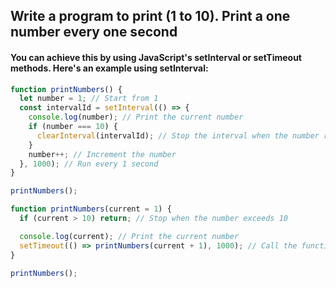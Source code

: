 ## Write a program to print (1 to 10). Print a one number every one second

#### You can achieve this by using JavaScript's setInterval or setTimeout methods. Here's an example using setInterval:
```js
function printNumbers() {
  let number = 1; // Start from 1
  const intervalId = setInterval(() => {
    console.log(number); // Print the current number
    if (number === 10) {
      clearInterval(intervalId); // Stop the interval when the number reaches 10
    }
    number++; // Increment the number
  }, 1000); // Run every 1 second
}

printNumbers();

```

```js
function printNumbers(current = 1) {
  if (current > 10) return; // Stop when the number exceeds 10

  console.log(current); // Print the current number
  setTimeout(() => printNumbers(current + 1), 1000); // Call the function recursively after 1 second
}

printNumbers();
```
